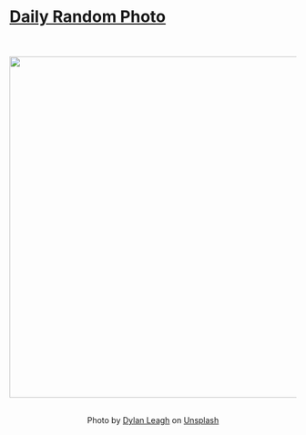 # [Daily Random Photo](https://www.dailyrandomphoto.com/)

<div align="center">
  <br>
  <br>
  <a href="https://www.dailyrandomphoto.com/p/2020/2020-12-15/"><img src="https://images.unsplash.com/photo-1606762803100-5b4833aaccc0?crop=entropy&cs=tinysrgb&fit=max&fm=jpg&ixid=MXw3NzUwOHwwfDF8cmFuZG9tfHx8fHx8fHw&ixlib=rb-1.2.1&q=80&w=1080" width="600px"></a>
  <br>
  <br>
  <p class="has-text-grey">Photo by <a href="https://unsplash.com/@dylanleagh?utm_source=Daily%20Random%20Photo&amp;utm_medium=referral" target="_blank" rel="noopener noreferrer">Dylan Leagh</a> on <a href="https://unsplash.com/photos/B7KmlY_8Y9w?utm_source=Daily%20Random%20Photo&amp;utm_medium=referral" target="_blank" rel="noopener noreferrer">Unsplash</a></p>
</div>
